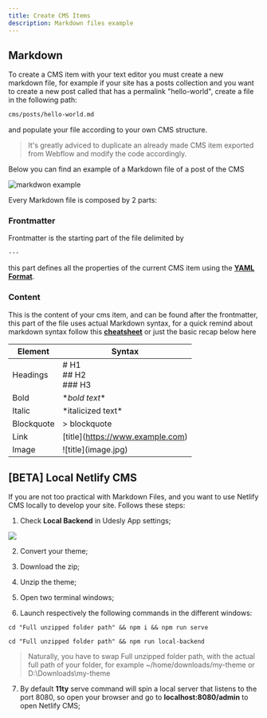 ```yaml
---
title: Create CMS Items
description: Markdown files example
---
```


## Markdown
To create a CMS item with your text editor you must create a new markdown file, for example if your site has a posts collection and you want to create a new post called that has a permalink "hello-world", create a file in the following path:

```bash
cms/posts/hello-world.md
```

and populate your file according to your own CMS structure. 

> It's greatly adviced to duplicate an already made CMS item exported from Webflow and modify the code accordingly.


Below you can find an example of a Markdown file of a post of the CMS

![markdwon example](/images/frontmatter-example.png)

Every Markdown file is composed by 2 parts:

### Frontmatter

Frontmatter is the starting part of the file delimited by 

```bash
---
```

this part defines all the properties of the current CMS item using the [**YAML Format**](https://yaml.org/).

### Content

This is the content of your cms item, and can be found after the frontmatter, this part of the file uses actual Markdown syntax, for a quick remind about markdown syntax follow this [**cheatsheet**](https://www.markdownguide.org/cheat-sheet/) or just the basic recap below here


| Element | Syntax |
| ----------- | ----------- |
| Headings | # H1 </br> ## H2 </br> ### H3|
| Bold | \**bold text** |
| Italic | \*italicized text* |
| Blockquote | \> blockquote |	
| Link | \[title](https://www.example.com) |
| Image | \!\[title](image.jpg) |



## \[BETA] Local Netlify CMS

If you are not too practical with Markdown Files, and you want to use Netlify CMS locally to develop your site. Follows these steps:


1. Check **Local Backend** in Udesly App settings;

![](/images/local-backend-setting.png)

2. Convert your theme;

3. Download the zip;

4. Unzip the theme;

5. Open two terminal windows;

6. Launch respectively the following commands in the different windows:

```
cd "Full unzipped folder path" && npm i && npm run serve
```

```
cd "Full unzipped folder path" && npm run local-backend
```

> Naturally, you have to swap Full unzipped folder path, with the actual full path of your folder, for example ~/home/downloads/my-theme or D:\\Downloads\my-theme

7. By default **11ty** serve command will spin a local server that listens to the port 8080, so open your browser and go to **localhost:8080/admin** to open Netlify CMS;